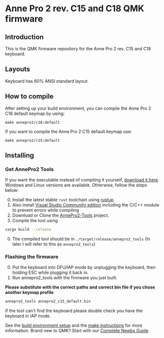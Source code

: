 # Anne Pro 2 rev. C15 and C18 QMK firmware

## Introduction

This is the QMK firmware repository for the Anne Pro 2 rev. C15 and C18 keyboard.

## Layouts

Keyboard has 60% ANSI standard layout.

## How to compile

After setting up your build environment, you can compile the Anne Pro 2 C18 default keymap by using:

    make annepro2/c18:default

If you want to compile the Anne Pro 2 C15 default keymap use:

    make annepro2/c15:default

## Installing

### Get AnnePro2 Tools

If you want the executable instead of compiling it yourself, [download it here](https://ci.codetector.org/job/OpenAnnePro/job/AnnePro2-Tools/job/master/).
Windows and Linux versions are available. Otherwise, follow the steps below:

0. Install the latest stable `rust` toolchain using [rustup](https://rustup.rs/)
0. Also install [Visual Studio Community edition](https://visualstudio.microsoft.com/downloads/)
including the C/C++ module to prevent errors while compiling
0. Download or Clone the [AnnePro2-Tools](https://github.com/OpenAnnePro/AnnePro2-Tools) project.
0. Compile the tool using
```bash
cargo build --release
```
0. The compiled tool should be in `./target/release/annepro2_tools` (In later I will refer to this as `annepro2_tools`)

### Flashing the firmware
0. Put the keyboard into DFU/IAP mode by unplugging the keyboard, then holding ESC while plugging it back in.
0. Run annepro2_tools with the firmware you just built.

**Please substitute with the correct paths and correct bin file if you chose another keymap profile**
```bash
annepro2_tools annepro2_c15_default.bin
```

If the tool can't find the keyboard please double check you have the keyboard in IAP mode.


See the [build environment setup](https://docs.qmk.fm/#/getting_started_build_tools) and the [make instructions](https://docs.qmk.fm/#/getting_started_make_guide) for more information. Brand new to QMK? Start with our [Complete Newbs Guide](https://docs.qmk.fm/#/newbs).